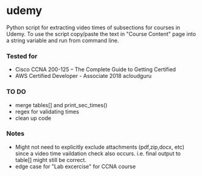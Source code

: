 # udemy
Python script for extracting video times of subsections for courses in Udemy. To use the script copy/paste the text in "Course Content" page into a string variable and run from command line.
  

### Tested for
- Cisco CCNA 200-125 – The Complete Guide to Getting Certified
- AWS Certified Developer - Associate 2018 acloudguru

### TO DO
 - merge tables[] and print_sec_times()
 - regex for validating times
 - clean up code
 

### Notes
- Might not need to explicitly exclude attachments (pdf,zip,docx, etc) since a video time vaildation check also occurs. i.e. final output to table[] might still be correct.
- edge case for "Lab excercise" for CCNA course
